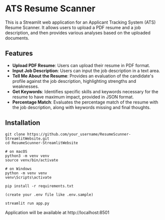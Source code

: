 # ATS Resume Scanner

This is a Streamlit web application for an Applicant Tracking System (ATS) Resume Scanner. It allows users to upload a PDF resume and a job description, and then provides various analyses based on the uploaded documents.

## Features

- **Upload PDF Resume**: Users can upload their resume in PDF format.
- **Input Job Description**: Users can input the job description in a text area.
- **Tell Me About the Resume**: Provides an evaluation of the candidate's profile against the job description, highlighting strengths and weaknesses.
- **Get Keywords**: Identifies specific skills and keywords necessary for the resume to have maximum impact, provided in JSON format.
- **Percentage Match**: Evaluates the percentage match of the resume with the job description, along with keywords missing and final thoughts.

## Installation

```
git clone https://github.com/your_username/ResumeScunner-StreamlitWebsite.git
cd ResumeScunner-StreamlitWebsite

# on macOS
python3 -m venv venv
source venv/bin/activate

# on Windows
python -m venv venv
venv\Scripts\activate

pip install -r requirements.txt

(create your .env file like .env.sample)

streamlit run app.py
```
Application will be available at http://localhost:8501
